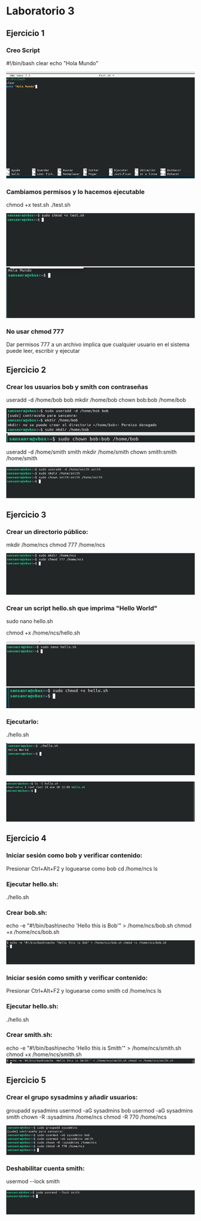 # Laboratorio 3

## Ejercicio 1

### Creo Script

#!/bin/bash
clear
echo "Hola Mundo"

![](https://github.com/rsansan079/Despliegue-de-Aplicaciones-Web/blob/master/Trimestre2/Lab3/Cap%20EJ1.1.jpg)

### Cambiamos permisos y lo hacemos ejecutable

chmod +x test.sh
./test.sh

![](https://github.com/rsansan079/Despliegue-de-Aplicaciones-Web/blob/master/Trimestre2/Lab3/Cap%20Ej1.2.jpg)
![](https://github.com/rsansan079/Despliegue-de-Aplicaciones-Web/blob/master/Trimestre2/Lab3/Cap%20Ej1.3.jpg)


### No usar chmod 777
Dar permisos 777 a un archivo implica que cualquier usuario en el sistema puede leer, escribir y ejecutar


## Ejercicio 2

### Crear los usuarios bob y smith con contraseñas

useradd -d /home/bob bob
mkdir /home/bob
chown bob:bob /home/bob

![](https://github.com/rsansan079/Despliegue-de-Aplicaciones-Web/blob/master/Trimestre2/Lab3/Cap%20Ej2.1.jpg)
![](https://github.com/rsansan079/Despliegue-de-Aplicaciones-Web/blob/master/Trimestre2/Lab3/Cap%20Ej2.2.jpg)

useradd -d /home/smith smith
mkdir /home/smith
chown smith:smith /home/smith

![](https://github.com/rsansan079/Despliegue-de-Aplicaciones-Web/blob/master/Trimestre2/Lab3/Cap%20Ej2.3.jpg)


## Ejercicio 3

### Crear un directorio público:

mkdir /home/ncs
chmod 777 /home/ncs

![](https://github.com/rsansan079/Despliegue-de-Aplicaciones-Web/blob/master/Trimestre2/Lab3/Cap%20Ej3.1.jpg)

### Crear un script hello.sh que imprima "Hello World"
sudo nano hello.sh

chmod +x /home/ncs/hello.sh

![](https://github.com/rsansan079/Despliegue-de-Aplicaciones-Web/blob/master/Trimestre2/Lab3/Cap%20Ej3.2.jpg)
![](https://github.com/rsansan079/Despliegue-de-Aplicaciones-Web/blob/master/Trimestre2/Lab3/Cap%20Ej3.3.jpg)
### Ejecutarlo:

./hello.sh

![](https://github.com/rsansan079/Despliegue-de-Aplicaciones-Web/blob/master/Trimestre2/Lab3/Cap%20Ej3.4.jpg)

![](https://github.com/rsansan079/Despliegue-de-Aplicaciones-Web/blob/master/Trimestre2/Lab3/Cap%20Ej3.5.jpg)


## Ejercicio 4

### Iniciar sesión como bob y verificar contenido:

 Presionar Ctrl+Alt+F2 y loguearse como bob
cd /home/ncs
ls

### Ejecutar hello.sh:

./hello.sh


### Crear bob.sh:

echo -e "#!/bin/bash\necho 'Hello this is Bob'" > /home/ncs/bob.sh
chmod +x /home/ncs/bob.sh


![](https://github.com/rsansan079/Despliegue-de-Aplicaciones-Web/blob/master/Trimestre2/Lab3/Cap%20Ej4.1.jpg)



### Iniciar sesión como smith y verificar contenido:

 Presionar Ctrl+Alt+F2 y loguearse como smith
cd /home/ncs
ls


### Ejecutar hello.sh:

./hello.sh

### Crear smith.sh:

echo -e "#!/bin/bash\necho 'Hello this is Smith'" > /home/ncs/smith.sh
chmod +x /home/ncs/smith.sh
![](https://github.com/rsansan079/Despliegue-de-Aplicaciones-Web/blob/master/Trimestre2/Lab3/Cap%20Ej4.2.jpg)



## Ejercicio 5


### Crear el grupo sysadmins y añadir usuarios:

groupadd sysadmins
usermod -aG sysadmins bob
usermod -aG sysadmins smith
chown -R :sysadmins /home/ncs
chmod -R 770 /home/ncs

![](https://github.com/rsansan079/Despliegue-de-Aplicaciones-Web/blob/master/Trimestre2/Lab3/Cap%20Ej5.1.jpg)


### Deshabilitar cuenta smith:

usermod --lock smith

![](https://github.com/rsansan079/Despliegue-de-Aplicaciones-Web/blob/master/Trimestre2/Lab3/Cap%20Ej5.2.jpg)